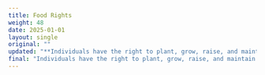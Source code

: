 ```yaml
---
title: Food Rights
weight: 48
date: 2025-01-01
layout: single
original: ""
updated: "**Individuals have the right to plant, grow, raise, and maintain food production on their private property. Seeds legally bought that naturally cross-pollinate are not a violation of patents and no legal action should be taken against gardeners or farmers. Individuals have a right to know the ingredients in their food: labeling and public information should include all ingredients. Food and water should be as natural as possible. (Utah Constitution: Preamble; Article 1, Section 1; Article XVII, Section 1)**"
final: "Individuals have the right to plant, grow, raise, and maintain food production on their private property. Seeds legally bought that naturally cross-pollinate are not a violation of patents and no legal action should be taken against gardeners or farmers. Individuals have a right to know the ingredients in their food: labeling and public information should include all ingredients. Food and water should be as natural as possible. (Utah Constitution: Preamble; Article 1, Section 1; Article XVII, Section 1)"
---
```

